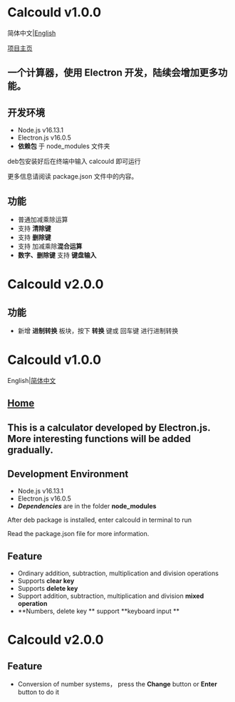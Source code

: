 <a name="Ch"/>

Calcould  v1.0.0
=============

简体中文|[English](#En)

[项目主页](#)

一个计算器，使用 Electron 开发，陆续会增加更多功能。
---

## 开发环境
* Node.js         v16.13.1
* Electron.js    v16.0.5
* **依赖包**    于 node_modules 文件夹

deb包安装好后在终端中输入 calcould 即可运行

更多信息请阅读 package.json 文件中的内容。



## 功能
* 普通加减乘除运算
* 支持 **清除键**
* 支持 **删除键**
* 支持 加减乘除**混合运算**
* **数字、删除键** 支持 **键盘输入**



Calcould  v2.0.0
=============


## 功能
* 新增 **进制转换** 板块，按下 **转换** 键或 回车键 进行进制转换





<a name="En"/>

Calcould  v1.0.0
============

English|[简体中文](#Ch)

## [Home](http://guodongxiaren.github.io/QCounter)

This is a calculator developed by Electron.js. More interesting functions will be added gradually. 
---

## Development Environment
* Node.js 	     v16.13.1
* Electron.js     v16.0.5
* ***Dependencies***   are in the folder  **node_modules** 

After deb package is installed, enter calcould in terminal to run

Read the package.json file for more information.



## Feature
* Ordinary addition, subtraction, multiplication and division operations
* Supports  **clear key**
* Supports  **delete key**
* Support addition, subtraction, multiplication and division  **mixed operation**
* **Numbers, delete key ** support **keyboard input **




## 
Calcould  v2.0.0
=============


## Feature
* Conversion of number systems， press the **Change** button or **Enter** button to do it

